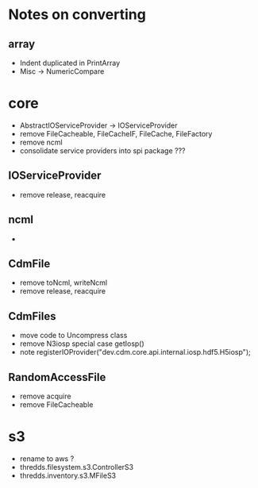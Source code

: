 # Notes on converting

## array

* Indent duplicated in PrintArray
* Misc -> NumericCompare 


# core

* AbstractIOServiceProvider -> IOServiceProvider
* remove FileCacheable, FileCacheIF, FileCache, FileFactory
* remove ncml
* consolidate service providers into spi package ???

## IOServiceProvider
* remove release, reacquire

## ncml
* 
## CdmFile
* remove toNcml, writeNcml
* remove release, reacquire

## CdmFiles
* move code to Uncompress class
* remove N3iosp special case getIosp()
* note registerIOProvider("dev.cdm.core.api.internal.iosp.hdf5.H5iosp");

## RandomAccessFile
* remove acquire
* remove FileCacheable

# s3

* rename to aws ?
* thredds.filesystem.s3.ControllerS3
* thredds.inventory.s3.MFileS3



